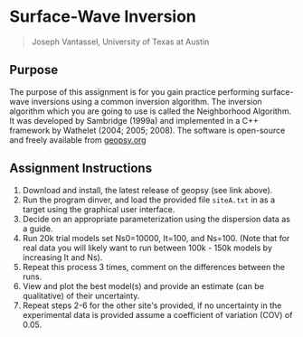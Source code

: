 # Surface-Wave Inversion

>Joseph Vantassel, University of Texas at Austin

## Purpose

The purpose of this assignment is for you gain practice performing
surface-wave inversions using a common inversion algorithm. The inversion
algorithm which you are going to use is called the Neighborhood Algorithm. It
was developed by Sambridge (1999a) and implemented in a C++ framework by
Wathelet (2004; 2005; 2008). The software is open-source and freely available
from [geopsy.org](http://www.geopsy.org)

## Assignment Instructions

1. Download and install, the latest release of geopsy (see link above).
2. Run the program dinver, and load the provided file `siteA.txt` in as a target using the graphical user interface.
3. Decide on an appropriate parameterization using the dispersion data as a guide.
4. Run 20k trial models set Ns0=10000, It=100, and Ns=100. (Note that for real data you will likely want to run between 100k - 150k models by increasing It and Ns).
5. Repeat this process 3 times, comment on the differences between the runs.
6. View and plot the best model(s) and provide an estimate (can be qualitative) of their uncertainty.
7. Repeat steps 2-6 for the other site's provided, if no uncertainty in the experimental data is provided assume a coefficient of variation (COV) of 0.05.
